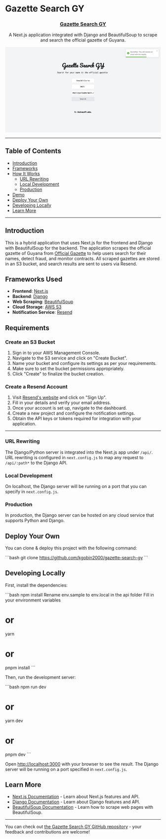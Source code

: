 # Gazette Search GY

<p align="center">
  <a href="https://www.kgobin.com/">
    <h3 align="center">Gazette Search GY</h3>
  </a>
</p>

<p align="center">A Next.js application integrated with Django and BeautifulSoup to scrape and search the official gazette of Guyana.</p>

<img src="./Screenshot.png" >

---

## Table of Contents

- [Introduction](#introduction)
- [Frameworks](#frameworks-used)
- [How It Works](#how-it-works)
  - [URL Rewriting](#url-rewriting)
  - [Local Development](#local-development)
  - [Production](#production)
- [Demo](#demo)
- [Deploy Your Own](#deploy-your-own)
- [Developing Locally](#developing-locally)
- [Learn More](#learn-more)

---

## Introduction

This is a hybrid application that uses Next.js for the frontend and Django with BeautifulSoup for the backend. The application scrapes the official gazette of Guyana from [Official Gazette](https://officialgazette.gov.gy/) to help users search for their names, detect fraud, and monitor contracts. All scraped gazettes are stored in an S3 bucket, and search results are sent to users via Resend.

## Frameworks Used

- **Frontend**: [Next.js](https://nextjs.org/)
- **Backend**: [Django](https://www.djangoproject.com/)
- **Web Scraping**: [BeautifulSoup](https://www.crummy.com/software/BeautifulSoup/)
- **Cloud Storage**: [AWS S3](https://aws.amazon.com/s3/)
- **Notification Service**: [Resend](https://your-resend-link.com/)

## Requirements

### Create an S3 Bucket

1. Sign in to your AWS Management Console.
2. Navigate to the S3 service and click on "Create Bucket".
3. Name your bucket and configure its settings as per your requirements.
4. Make sure to set the bucket permissions appropriately.
5. Click "Create" to finalize the bucket creation.

### Create a Resend Account

1. Visit [Resend's website](https://your-resend-link.com/) and click on "Sign Up".
2. Fill in your details and verify your email address.
3. Once your account is set up, navigate to the dashboard.
4. Create a new project and configure the notification settings.
5. Obtain the API keys or tokens required for integration with your application.

---

### URL Rewriting

The Django/Python server is integrated into the Next.js app under `/api/`. URL rewriting is configured in `next.config.js` to map any request to `/api/:path*` to the Django API.

### Local Development

On localhost, the Django server will be running on a port that you can specify in `next.config.js`.

### Production

In production, the Django server can be hosted on any cloud service that supports Python and Django.

## Deploy Your Own

You can clone & deploy this project with the following command:

\`\`\`bash
git clone https://github.com/kgobin2000/gazette-search-gy
\`\`\`

## Developing Locally

First, install the dependencies:

\`\`\`bash
npm install
Rename env.sample to env.local in the api folder
Fill in your environment variables

# or

yarn

# or

pnpm install
\`\`\`

Then, run the development server:

\`\`\`bash
npm run dev

# or

yarn dev

# or

pnpm dev
\`\`\`

Open [http://localhost:3000](http://localhost:3000) with your browser to see the result. The Django server will be running on a port specified in `next.config.js`.

## Learn More

- [Next.js Documentation](https://nextjs.org/docs) - Learn about Next.js features and API.
- [Django Documentation](https://docs.djangoproject.com/en/3.2/) - Learn about Django features and API.
- [BeautifulSoup Documentation](https://www.crummy.com/software/BeautifulSoup/bs4/doc/) - Learn how to scrape web pages with BeautifulSoup.

---

You can check out [the Gazette Search GY GitHub repository](https://github.com/kgobin2000/gazette-search-gy) - your feedback and contributions are welcome!
